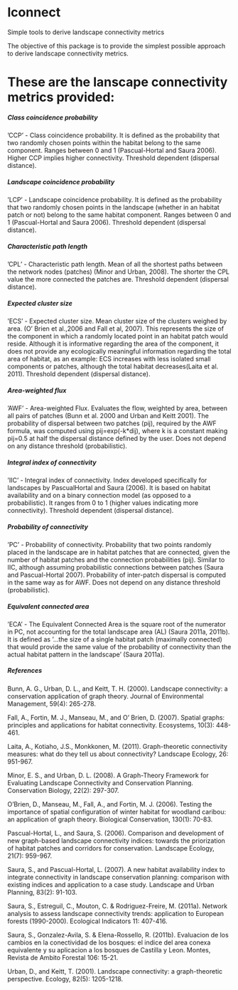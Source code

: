  # lconnect
Simple tools to derive landscape connectivity metrics

The objective of this package is to provide the simplest possible approach to derive landscape connectivity metrics.

# These are the lanscape connectivity metrics provided:

##### Class coincidence probability #####
’CCP’ - Class coincidence probability. It is defined as the probability that two randomly chosen points within the habitat belong to the same component. Ranges between 0 and 1 (Pascual-Hortal and Saura 2006). Higher CCP implies higher connectivity. Threshold dependent (dispersal distance).

##### Landscape coincidence probability #####
’LCP’ - Landscape coincidence probability. It is defined as the probability that two randomly chosen points in the landscape (whether in an habitat patch or not) belong to the same habitat component. Ranges between 0 and 1 (Pascual-Hortal and Saura 2006). Threshold dependent (dispersal distance).

##### Characteristic path length #####
’CPL’ - Characteristic path length. Mean of all the shortest paths between the network nodes (patches) (Minor and Urban, 2008). The shorter the CPL value the more connected the patches are. Threshold dependent (dispersal distance).

##### Expected cluster size #####
’ECS’ - Expected cluster size. Mean cluster size of the clusters weighed by area. (O’ Brien et al.,2006 and Fall et al, 2007). This represents the size of the component in which a randomly located point in an habitat patch would reside. Although it is informative regarding the area of the component, it does not provide any ecologically meaningful information regarding the total area of habitat, as an example: ECS increases with less isolated small components or patches, although the total habitat decreases(Laita et al. 2011). Threshold dependent (dispersal distance).
 
 ##### Area-weighted flux #####
 ’AWF’ - Area-weighted Flux. Evaluates the flow, weighted by area, between all pairs of patches (Bunn et al. 2000 and Urban and Keitt 2001). The probability of dispersal between two patches (pij), required by the AWF formula, was computed using pij=exp(-k*dij), where k is a constant making pij=0.5 at half the dispersal distance defined by the user. Does not depend on any distance threshold (probabilistic).
 
##### Integral index of connectivity #####
’IIC’ - Integral index of connectivity. Index developed specifically for landscapes by PascualHortal and Saura (2006). It is based on habitat availability and on a binary connection model (as opposed to a probabilistic). It ranges from 0 to 1 (higher values indicating more connectivity). Threshold dependent (dispersal distance).

##### Probability of connectivity #####
’PC’ - Probability of connectivity. Probability that two points randomly placed in the landscape are in habitat patches that are connected, given the number of habitat patches and the connection probabilities (pij). Similar to IIC, although assuming probabilistic connections between patches (Saura and Pascual-Hortal 2007). Probability of inter-patch dispersal is computed in the same way as for AWF. Does not depend on any distance threshold (probabilistic).

##### Equivalent connected area #####
’ECA’ - The Equivalent Connected Area is the square root of the numerator in PC, not accounting for the total landscape area (AL) (Saura 2011a, 2011b). It is defined as ’...the size of a single habitat patch (maximally connected) that would provide the same value of the probability of connectivity than the actual habitat pattern in the landscape’ (Saura 2011a).

##### References #####
Bunn, A. G., Urban, D. L., and Keitt, T. H. (2000). Landscape connectivity: a conservation application of graph theory. Journal of Environmental Management, 59(4): 265-278.

Fall, A., Fortin, M. J., Manseau, M., and O’ Brien, D. (2007). Spatial graphs: principles and applications for habitat connectivity. Ecosystems, 10(3): 448-461.

Laita, A., Kotiaho, J.S., Monkkonen, M. (2011). Graph-theoretic connectivity measures: what do they tell us about connectivity? Landscape Ecology, 26: 951-967.

Minor, E. S., and Urban, D. L. (2008). A Graph-Theory Framework for Evaluating Landscape Connectivity and Conservation Planning. Conservation Biology, 22(2): 297-307.

O’Brien, D., Manseau, M., Fall, A., and Fortin, M. J. (2006). Testing the importance of spatial configuration of winter habitat for woodland caribou: an application of graph theory. Biological Conservation, 130(1): 70-83.

Pascual-Hortal, L., and Saura, S. (2006). Comparison and development of new graph-based landscape connectivity indices: towards the priorization of habitat patches and corridors for conservation. Landscape Ecology, 21(7): 959-967.

Saura, S., and Pascual-Hortal, L. (2007). A new habitat availability index to integrate connectivity in landscape conservation planning: comparison with existing indices and application to a case study. Landscape and Urban Planning, 83(2): 91-103.

Saura, S., Estreguil, C., Mouton, C. & Rodriguez-Freire, M. (2011a). Network analysis to assess landscape connectivity trends: application to European forests (1990-2000). Ecological Indicators 11: 407-416.

Saura, S., Gonzalez-Avila, S. & Elena-Rossello, R. (2011b). Evaluacion de los cambios en la conectividad de los bosques: el indice del area conexa equivalente y su aplicacion a los bosques de Castilla y Leon. Montes, Revista de Ambito Forestal 106: 15-21.

Urban, D., and Keitt, T. (2001). Landscape connectivity: a graph-theoretic perspective. Ecology, 82(5): 1205-1218.

